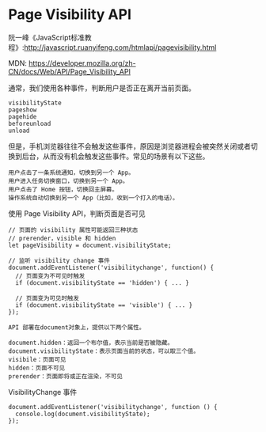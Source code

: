 # Page Visibility API

阮一峰《JavaScript标准教程》:http://javascript.ruanyifeng.com/htmlapi/pagevisibility.html

MDN: https://developer.mozilla.org/zh-CN/docs/Web/API/Page_Visibility_API

通常，我们使用各种事件，判断用户是否正在离开当前页面。
```
visibilityState
pageshow
pagehide
beforeunload
unload
```
但是，手机浏览器往往不会触发这些事件，原因是浏览器进程会被突然关闭或者切换到后台，从而没有机会触发这些事件。常见的场景有以下这些。
```
用户点击了一条系统通知，切换到另一个 App。
用户进入任务切换窗口，切换到另一个 App。
用户点击了 Home 按钮，切换回主屏幕。
操作系统自动切换到另一个 App（比如，收到一个打入的电话）。
```

使用 Page Visibility API，判断页面是否可见
```
// 页面的 visibility 属性可能返回三种状态
// prerender，visible 和 hidden
let pageVisibility = document.visibilityState;

// 监听 visibility change 事件
document.addEventListener('visibilitychange', function() {
  // 页面变为不可见时触发
  if (document.visibilityState == 'hidden') { ... }

  // 页面变为可见时触发
  if (document.visibilityState == 'visible') { ... }
});

API 部署在document对象上，提供以下两个属性。

document.hidden：返回一个布尔值，表示当前是否被隐藏。
document.visibilityState：表示页面当前的状态，可以取三个值。
visibile：页面可见
hidden：页面不可见
prerender：页面即将或正在渲染，不可见
```

VisibilityChange 事件

```
document.addEventListener('visibilitychange', function () {
  console.log(document.visibilityState);
});
```

